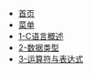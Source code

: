 * [首页](/)
* [菜单]()
 * [1-C语言概述](/note/1_gaishu)
 * [2-数据类型](/note/2_sjlx)
 * [3-运算符与表达式](/note/3_ysf)